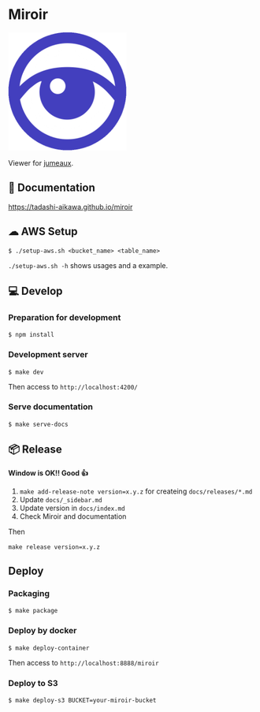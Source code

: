 Miroir
======

<img src="./src/assets/miroir.png" width="240" height="240">

Viewer for [jumeaux](https://github.com/tadashi-aikawa/jumeaux).


📜 Documentation
------------------

https://tadashi-aikawa.github.io/miroir


☁ AWS Setup
------------

```
$ ./setup-aws.sh <bucket_name> <table_name>
```

`./setup-aws.sh -h` shows usages and a example.


💻 Develop
------------

### Preparation for development

```
$ npm install
```

### Development server

```
$ make dev
```

Then access to `http://localhost:4200/`

### Serve documentation

```
$ make serve-docs
```

📦 Release
------------

**Window is OK!! Good 👍**

1. `make add-release-note version=x.y.z` for createing `docs/releases/*.md`
2. Update `docs/_sidebar.md`
3. Update version in `docs/index.md`
4. Check Miroir and documentation

Then

```
make release version=x.y.z
```


Deploy
------

### Packaging

```
$ make package
```

### Deploy by docker

```
$ make deploy-container
```

Then access to `http://localhost:8888/miroir`


### Deploy to S3

```
$ make deploy-s3 BUCKET=your-miroir-bucket
```

